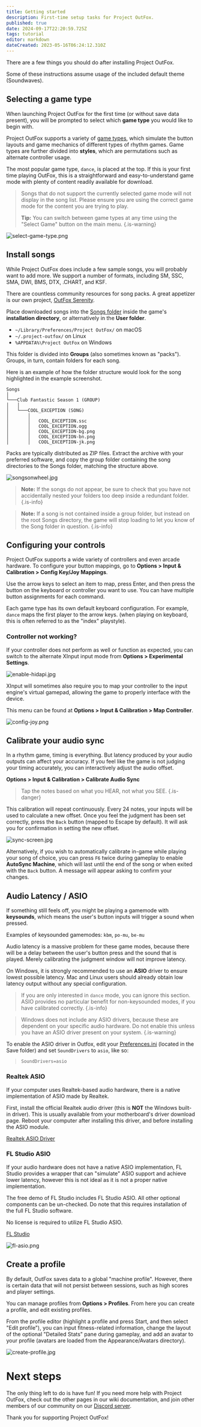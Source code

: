 ```yaml
---
title: Getting started
description: First-time setup tasks for Project OutFox.
published: true
date: 2024-09-17T22:20:59.725Z
tags: tutorial
editor: markdown
dateCreated: 2023-05-16T06:24:12.310Z
---
```


There are a few things you should do after installing Project OutFox.

Some of these instructions assume usage of the included default theme (Soundwaves).

## Selecting a game type

When launching Project OutFox for the first time (or without save data present), you will be prompted to select which **game type** you would like to begin with.

Project OutFox supports a variety of [game types](/en/user-guide/games), which simulate the button layouts and game mechanics of different types of rhythm games. Game types are further divided into **styles**, which are permutations such as alternate controller usage.

The most popular game type, `dance`, is placed at the top. If this is your first time playing OutFox, this is a straightforward and easy-to-understand game mode with plenty of content readily available for download.

> Songs that do not support the currently selected game mode will not display in the song list. Please ensure you are using the correct game mode for the content you are trying to play.
>
> **Tip:** You can switch between game types at any time using the "Select Game"
button on the main menu.
{.is-warning}

![select-game-type.png](/resources/get-started/select-game-type.png)

## Install songs

While Project OutFox does include a few sample songs, you will probably want to add more. We support a number of formats, including SM, SSC, SMA, DWI, BMS, DTX, .CHART, and KSF.

There are countless community resources for song packs. A great appetizer is our own project, [OutFox Serenity](https://projectoutfox.com/outfox-serenity).

Place downloaded songs into the [Songs folder](/en/user-guide/config/folders) inside the game's **installation directory**, or alternatively in the **User folder**.

- `~/Library/Preferences/Project OutFox/` on macOS
- `~/.project-outfox/` on Linux
- `%APPDATA%\Project OutFox` on Windows

This folder is divided into **Groups** (also sometimes known as "packs"). Groups, in turn, contain folders for each song.

Here is an example of how the folder structure would look for the song highlighted in the example screenshot.

```
Songs
│
└───Club Fantastic Season 1 (GROUP)
│   │   
│   └───COOL_EXCEPTION (SONG)
│       │   
│       │   COOL_EXCEPTION.ssc
│       │   COOL_EXCEPTION.ogg
│       │   COOL_EXCEPTION-bg.png
│       │   COOL_EXCEPTION-bn.png
│       │   COOL_EXCEPTION-jk.png
```

Packs are typically distributed as ZIP files. Extract the archive with your preferred software, and copy the group folder containing the song directories to the Songs folder, matching the structure above.

![songsonwheel.jpg](/resources/get-started/songsonwheel.jpg)

> **Note:** If the songs do not appear, be sure to check that you have not accidentally nested your folders too deep inside a redundant folder.
{.is-info}

> **Note:** If a song is not contained inside a group folder, but instead on the root Songs directory, the game will stop loading to let you know of the Song folder in question.
{.is-info}

## Configuring your controls

Project OutFox supports a wide variety of controllers and even arcade hardware. To configure your button mappings, go to **Options > Input & Calibration > Config Key/Joy Mappings**.

Use the arrow keys to select an item to map, press Enter, and then press the button on the keyboard or controller you want to use. You can have multiple button assignments for each command.

Each game type has its own default keyboard configuration. For example, `dance` maps the first player to the arrow keys. (when playing on keyboard, this is often referred to as the "index" playstyle).

### Controller not working?

If your controller does not perform as well or function as expected, you can switch to the alternate XInput input mode from **Options > Experimental Settings**.

![enable-hidapi.jpg](/resources/get-started/enable-hidapi.jpg)

XInput will sometimes also require you to map your controller to the input engine's virtual gamepad, allowing the game to properly interface with the device.

This menu can be found at **Options > Input & Calibration > Map Controller**.

![config-joy.png](/resources/get-started/config-joy.png)

## Calibrate your audio sync

In a rhythm game, timing is everything. But latency produced by your audio outputs can affect your accuracy. If you feel like the game is not judging your timing accurately, you can interactively adjust the audio offset.

**Options > Input & Calibration > Calibrate Audio Sync**

> Tap the notes based on what you HEAR, not what you SEE.
{.is-danger}

This calibration will repeat continuously. Every 24 notes, your inputs will be used to calculate a new offset. Once you feel the judgment has been set correctly, press the `Back` button (mapped to Escape by default). It will ask you for confirmation in setting the new offset.

![sync-screen.jpg](/resources/get-started/sync-screen.jpg)

Alternatively, if you wish to automatically calibrate in-game while playing your song of choice, you can press `F6` twice during gameplay to enable **AutoSync Machine**, which will last until the end of the song or when exited with the `Back` button. A message will appear asking to confirm your changes.

## Audio Latency / ASIO

If something still feels off, you might be playing a gamemode with **keysounds**, which means the user's button inputs will trigger a sound when pressed.

Examples of keysounded gamemodes: `kbm`, `po-mu`, `be-mu`

Audio latency is a massive problem for these game modes, because there will be a delay between the user's button press and the sound that is played. Merely calibrating the judgment window will not improve latency.

On Windows, it is strongly recommended to use an **ASIO** driver to ensure lowest possible latency. Mac and Linux users should already obtain low latency output without any special configuration.

> If you are only interested in `dance` mode, you can ignore this section. ASIO provides no particular benefit for non-keysounded modes, if you have calibrated correctly.
{.is-info}

> Windows does not include any ASIO drivers, because these are dependent on your specific audio hardware. Do not enable this unless you have an ASIO driver present on your system.
{.is-warning}

To enable the ASIO driver in Outfox, edit your [Preferences.ini](/en/user-guide/config/preferences) (located in the Save folder) and set `SoundDrivers` to `asio`, like so:

> `SoundDrivers=asio`

### Realtek ASIO

If your computer uses Realtek-based audio hardware, there is a native implementation of ASIO made by Realtek.

First, install the official Realtek audio driver (this is **NOT** the Windows built-in driver). This is usually available from your motherboard's driver download page. Reboot your computer after installing this driver, and before installing the ASIO module.

[Realtek ASIO Driver](https://drive.google.com/file/d/1kAN4RjJsHjEva3YInTAbetnu_fWAs5YU/view?usp=sharing)

### FL Studio ASIO

If your audio hardware does not have a native ASIO implementation, FL Studio provides a wrapper that can "simulate" ASIO support and achieve lower latency, however this is not ideal as it is not a proper native implementation.

The free demo of FL Studio includes FL Studio ASIO. All other optional components can be un-checked. Do note that this requires installation of the full FL Studio software.

No license is required to utilize FL Studio ASIO.

[FL Studio](https://www.image-line.com/fl-studio-download/)

![fl-asio.png](/fl-asio.png)

## Create a profile

By default, OutFox saves data to a global "machine profile". However, there is certain data that will not persist between sessions, such as high scores and player settings.

You can manage profiles from **Options > Profiles**. From here you can create a profile, and edit existing profiles.

From the profile editor (highlight a profile and press Start, and then select "Edit profile"), you can input fitness-related information, change the layout of the optional "Detailed Stats" pane during gameplay, and add an avatar to your profile (avatars are loaded from the Appearance/Avatars directory).

![create-profile.jpg](/resources/get-started/create-profile.jpg)

# Next steps

The only thing left to do is have fun! If you need more help with Project OutFox, check out the other pages in our wiki documentation, and join other members of our community on our [Discord server](https://discord.gg/cN4TjgQdcA).

Thank you for supporting Project OutFox!